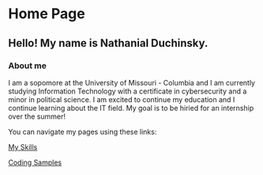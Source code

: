 # Home Page 
## Hello! My name is **Nathanial Duchinsky.** 

### About me
I am a sopomore at the University of Missouri - Columbia and I am currently studying Information Technology with a certificate in cybersecurity and a minor in political science. I am excited to continue my education and I continue learning about the IT field. My goal is to be hiried for an internship over the summer! 

You can navigate my pages using these links: 

[My Skills](./myskills.md)

[Coding Samples](./code_samples)

